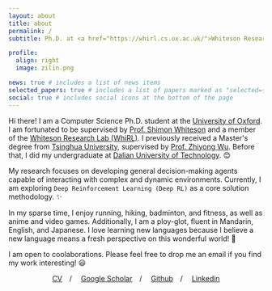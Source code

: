 ```yaml
---
layout: about
title: about
permalink: /
subtitle: Ph.D. at <a href="https://whirl.cs.ox.ac.uk/">Whiteson Research Lab (WhiRL)</a>, Wolfson Building, Oxford, UK.

profile:
  align: right
  image: zilin.png

news: true # includes a list of news items
selected_papers: true # includes a list of papers marked as "selected={true}"
social: true # includes social icons at the bottom of the page
---
```


Hi there! I am a Computer Science Ph.D. student at the [University of Oxford](https://www.ox.ac.uk/). I am fortunated to be supervised by [Prof. Shimon Whiteson](https://www.cs.ox.ac.uk/people/shimon.whiteson/) and a member of the [Whiteson Research Lab (WhiRL)](https://whirl.cs.ox.ac.uk/). I previously received a Master's degree from [Tsinghua University](https://www.tsinghua.edu.cn/en/), supervised by [Prof. Zhiyong Wu](https://thuhcsi.github.io/zywu.html). Before that, I did my undergraduate at [Dalian University of Technology](https://en.dlut.edu.cn/). :blush:

My research focuses on developing general decision-making agents capable of interacting with complex and dynamic environments. Currently, I am exploring `Deep Reinforcement Learning (Deep RL)` as a core solution methodology. :sparkles:

In my sparse time, I enjoy running, hiking, badminton, and fitness, as well as anime and video games. Additionally, I am a ploy-glot, fluent in Mandarin, English, and Japanese.
I love learning new languages because I believe a new language means a fresh perspective on this wonderful world! :dizzy:

I am open to coolaborations. Please feel free to drop me an email if you find my work interesting! :smiley:

<p align="center"><a href="https://zerlinwang.github.io/assets/pdf/cv_zilin_wang.pdf">CV</a>&emsp;/
&emsp;<a href="https://scholar.google.com/citations?user=rVky_6EAAAAJ&hl=en">Google Scholar</a>&emsp;/
&emsp;<a href="https://github.com/zerlinwang">Github</a>&emsp;/
&emsp;<a href="https://www.linkedin.com/in/zilin-wang-67929228a/">Linkedin</a>
<!-- &emsp;<a href="https://twitter.com/yaru_niu">Twitter</a>&emsp;/ -->
</p>